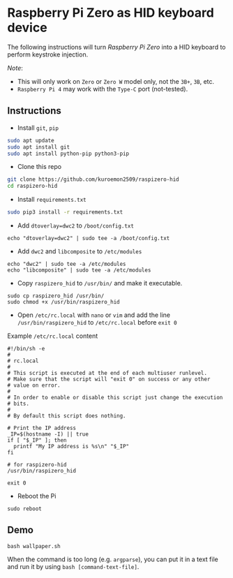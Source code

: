 # Raspberry Pi Zero as HID keyboard device

The following instructions will turn *Raspberry Pi Zero* into a HID keyboard to perform keystroke injection.

*Note*: 

- This will only work on `Zero` or `Zero W` model only, not the `3B+`, `3B`, etc.
- `Raspberry Pi 4` may work with the `Type-C` port (not-tested).

## Instructions

- Install `git`, `pip`

```bash
sudo apt update
sudo apt install git
sudo apt install python-pip python3-pip
```

- Clone this repo

```bash
git clone https://github.com/kuroemon2509/raspizero-hid
cd raspizero-hid
```

- Install `requirements.txt`

```bash
sudo pip3 install -r requirements.txt
```

- Add `dtoverlay=dwc2` to `/boot/config.txt`

```
echo "dtoverlay=dwc2" | sudo tee -a /boot/config.txt
```

- Add `dwc2` and `libcomposite` to `/etc/modules`

```
echo "dwc2" | sudo tee -a /etc/modules
echo "libcomposite" | sudo tee -a /etc/modules
```

- Copy `raspizero_hid` to `/usr/bin/` and make it executable.

```
sudo cp raspizero_hid /usr/bin/
sudo chmod +x /usr/bin/raspizero_hid
```

- Open `/etc/rc.local` with `nano` or `vim` and add the line `/usr/bin/raspizero_hid` to `/etc/rc.local` before `exit 0`

Example `/etc/rc.local` content

```
#!/bin/sh -e
#
# rc.local
#
# This script is executed at the end of each multiuser runlevel.
# Make sure that the script will "exit 0" on success or any other
# value on error.
#
# In order to enable or disable this script just change the execution
# bits.
#
# By default this script does nothing.

# Print the IP address
_IP=$(hostname -I) || true
if [ "$_IP" ]; then
  printf "My IP address is %s\n" "$_IP"
fi

# for raspizero-hid
/usr/bin/raspizero_hid

exit 0
```

- Reboot the Pi

```
sudo reboot
```

## Demo

```
bash wallpaper.sh
```

When the command is too long (e.g. `argparse`), you can put it in a text file and run it by using `bash [command-text-file]`.
